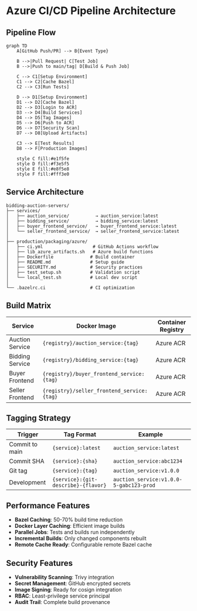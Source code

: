 # Azure CI/CD Pipeline Architecture

## Pipeline Flow

```mermaid
graph TD
    A[GitHub Push/PR] --> B{Event Type}
    
    B -->|Pull Request| C[Test Job]
    B -->|Push to main/tag| D[Build & Push Job]
    
    C --> C1[Setup Environment]
    C1 --> C2[Cache Bazel]
    C2 --> C3[Run Tests]
    
    D --> D1[Setup Environment]
    D1 --> D2[Cache Bazel]
    D2 --> D3[Login to ACR]
    D3 --> D4[Build Services]
    D4 --> D5[Tag Images]
    D5 --> D6[Push to ACR]
    D6 --> D7[Security Scan]
    D7 --> D8[Upload Artifacts]
    
    C3 --> E[Test Results]
    D8 --> F[Production Images]
    
    style C fill:#e1f5fe
    style D fill:#f3e5f5
    style E fill:#e8f5e8
    style F fill:#fff3e0
```

## Service Architecture

```
bidding-auction-servers/
├── services/
│   ├── auction_service/          → auction_service:latest
│   ├── bidding_service/          → bidding_service:latest  
│   ├── buyer_frontend_service/   → buyer_frontend_service:latest
│   └── seller_frontend_service/  → seller_frontend_service:latest
│
├── production/packaging/azure/
│   ├── ci.yml                   # GitHub Actions workflow
│   ├── lib_azure_artifacts.sh   # Azure build functions
│   ├── Dockerfile              # Build container
│   ├── README.md               # Setup guide
│   ├── SECURITY.md             # Security practices
│   ├── test_setup.sh           # Validation script
│   └── local_test.sh           # Local dev script
│
└── .bazelrc.ci                 # CI optimization
```

## Build Matrix

| Service | Docker Image | Container Registry |
|---------|--------------|-------------------|
| Auction Service | `{registry}/auction_service:{tag}` | Azure ACR |
| Bidding Service | `{registry}/bidding_service:{tag}` | Azure ACR |
| Buyer Frontend | `{registry}/buyer_frontend_service:{tag}` | Azure ACR |
| Seller Frontend | `{registry}/seller_frontend_service:{tag}` | Azure ACR |

## Tagging Strategy

| Trigger | Tag Format | Example |
|---------|------------|---------|
| Commit to main | `{service}:latest` | `auction_service:latest` |
| Commit SHA | `{service}:{sha}` | `auction_service:abc1234` |
| Git tag | `{service}:{tag}` | `auction_service:v1.0.0` |
| Development | `{service}:{git-describe}-{flavor}` | `auction_service:v1.0.0-5-gabc123-prod` |

## Performance Features

- **Bazel Caching**: 50-70% build time reduction
- **Docker Layer Caching**: Efficient image builds  
- **Parallel Jobs**: Tests and builds run independently
- **Incremental Builds**: Only changed components rebuilt
- **Remote Cache Ready**: Configurable remote Bazel cache

## Security Features

- **Vulnerability Scanning**: Trivy integration
- **Secret Management**: GitHub encrypted secrets
- **Image Signing**: Ready for cosign integration
- **RBAC**: Least-privilege service principal
- **Audit Trail**: Complete build provenance